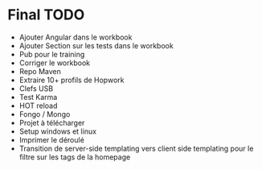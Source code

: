 # Final TODO

+ Ajouter Angular dans le workbook
+ Ajouter Section sur les tests dans le workbook
+ Pub pour le training
+ Corriger le workbook
+ Repo Maven
+ Extraire 10+ profils de Hopwork
+ Clefs USB
+ Test Karma
+ HOT reload
+ Fongo / Mongo
+ Projet à télécharger
+ Setup windows et linux
+ Imprimer le déroulé
+ Transition de server-side templating vers client side templating pour le filtre sur les tags de la homepage
